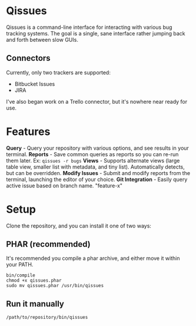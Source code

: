# Qissues
Qissues is a command-line interface for interacting with various bug tracking systems. The goal is a single, sane interface rather jumping back and forth between slow GUIs.

## Connectors
Currently, only two trackers are supported:

- Bitbucket Issues
- JIRA

I've also began work on a Trello connector, but it's nowhere near ready for use.

# Features

**Query** - Query your repository with various options, and see results in your terminal.
**Reports** - Save common queries as reports so you can re-run them later. Ex: `qissues -r bugs`
**Views** - Supports alternate views (large table view, smaller list with metadata, and tiny list). Automatically detects, but can be overridden.
**Modify Issues** - Submit and modify reports from the terminal, launching the editor of your choice.
**Git Integration** - Easily query active issue based on branch name. "feature-x"

# Setup

Clone the repository, and you can install it one of two ways:

## PHAR (recommended)

It's recommended you compile a phar archive, and either move it within your PATH.

    bin/compile
    chmod +x qissues.phar
    sudo mv qissues.phar /usr/bin/qissues

## Run it manually

`/path/to/repository/bin/qissues`
